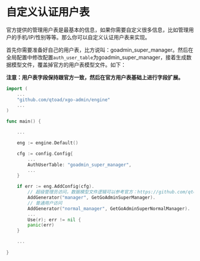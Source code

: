 # 自定义认证用户表
官方提供的管理用户表是最基本的信息，如果你需要自定义很多信息，比如管理用户的手机/IP/性别等等。那么你可以自定义认证用户表来实现。

首先你需要准备好自己的用户表，比方说叫：goadmin_super_manager。然后在全局配置中修改配置```auth_user_table```为goadmin_super_manager，接着生成数据模型文件，覆盖掉官方的用户表模型文件。如下：

**注意：用户表字段保持跟官方一致，然后在官方用户表基础上进行字段扩展。**

```go
import (
    ...
    "github.com/qtoad/xgo-admin/engine"
    ...
)

func main() {

    ...

    eng := engine.Default()

	cfg := config.Config{
        ...
		AuthUserTable: "goadmin_super_manager",
        ...
    }

    if err := eng.AddConfig(cfg).
        // 超级管理员访问，数据模型文件逻辑可以参考官方：https://github.com/qtoad/xgo-admin/blob/master/plugins/admin/modules/table/generators.go#L40
        AddGenerator("manager", GetGoAdminSuperManager).
        // 普通用户访问
        AddGenerator("normal_manager", GetGoAdminSuperNormalManager).
        ...
        Use(r); err != nil {
        panic(err)
    }

    ...
    
}
```